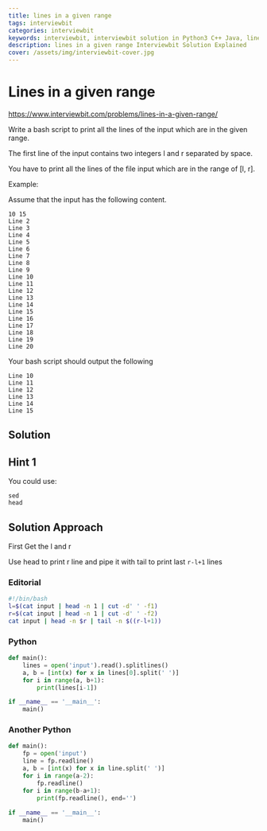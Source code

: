 ```yaml
---
title: lines in a given range
tags: interviewbit
categories: interviewbit
keywords: interviewbit, interviewbit solution in Python3 C++ Java, lines in a given range solution
description: lines in a given range Interviewbit Solution Explained
cover: /assets/img/interviewbit-cover.jpg
---
```


# Lines in a given range

https://www.interviewbit.com/problems/lines-in-a-given-range/

Write a bash script to print all the lines of the input which are in the given range.

The first line of the input contains two integers l and r separated by space.

You have to print all the lines of the file input which are in the range of [l, r].

Example:

Assume that the input has the following content.
```
10 15
Line 2
Line 3
Line 4
Line 5
Line 6
Line 7
Line 8
Line 9
Line 10
Line 11
Line 12
Line 13
Line 14
Line 15
Line 16
Line 17
Line 18
Line 19
Line 20
```
Your bash script should output the following
```
Line 10
Line 11
Line 12
Line 13
Line 14
Line 15
```
## Solution

## Hint 1
You could use:
```
sed
head
```

## Solution Approach

First Get the l and r

Use head to print r line and pipe it with tail to print last `r-l+1` lines

### Editorial
```bash
#!/bin/bash
l=$(cat input | head -n 1 | cut -d' ' -f1)
r=$(cat input | head -n 1 | cut -d' ' -f2)
cat input | head -n $r | tail -n $((r-l+1))
```

### Python
```python
def main():
    lines = open('input').read().splitlines()
    a, b = [int(x) for x in lines[0].split(' ')]
    for i in range(a, b+1):
        print(lines[i-1])

if __name__ == '__main__':
    main()
```
### Another Python
```python
def main():
    fp = open('input')
    line = fp.readline()
    a, b = [int(x) for x in line.split(' ')]
    for i in range(a-2):
        fp.readline()
    for i in range(b-a+1):
        print(fp.readline(), end='')
        
if __name__ == '__main__':
    main()

```
